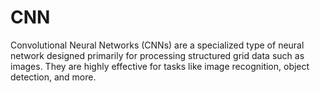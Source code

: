 # CNN
<p>Convolutional Neural Networks (CNNs) are a specialized type of neural network designed primarily for processing structured grid data such as images. They are highly effective for tasks like image recognition, object detection, and more.</p>
